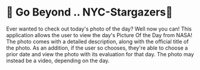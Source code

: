 # 🌙 Go Beyond .. NYC-Stargazers🌙


Ever wanted to check out today's photo of the day? Well now you can! This application allows the user to view the day's Picture Of the Day from NASA! The photo comes with a detailed description, along with the official title of the photo. As an addition, if the user so chooses, they're able to choose a prior date and view the photo with its evaluation for that day. The photo may instead be a video, depending on the day. 


